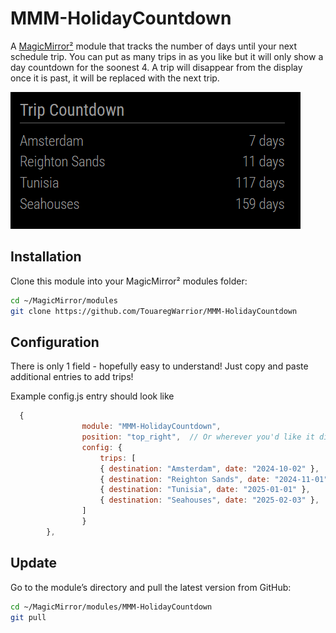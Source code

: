 # MMM-HolidayCountdown

A [MagicMirror²](https://github.com/MagicMirrorOrg/MagicMirror) module that tracks the number of days until your next schedule trip. You can put as many trips in as you like but it will only show a day countdown for the soonest 4. A trip will disappear from the display once it is past, it will be replaced with the next trip.


![screenshot](MMM-HolidayCountdown.png)

## Installation

Clone this module into your MagicMirror² modules folder:

```bash
cd ~/MagicMirror/modules
git clone https://github.com/TouaregWarrior/MMM-HolidayCountdown
```

## Configuration

There is only 1 field - hopefully easy to understand!
Just copy and paste additional entries to add trips!


Example config.js entry should look like

```js
  {
    			module: "MMM-HolidayCountdown",
    			position: "top_right",  // Or wherever you'd like it displayed
    			config: {
        			trips: [
					{ destination: "Amsterdam", date: "2024-10-02" },
					{ destination: "Reighton Sands", date: "2024-11-01" },
					{ destination: "Tunisia", date: "2025-01-01" },
					{ destination: "Seahouses", date: "2025-02-03" },
				]
    			}
		},
```

## Update

Go to the module’s directory and pull the latest version from GitHub:

```bash
cd ~/MagicMirror/modules/MMM-HolidayCountdown
git pull
```
